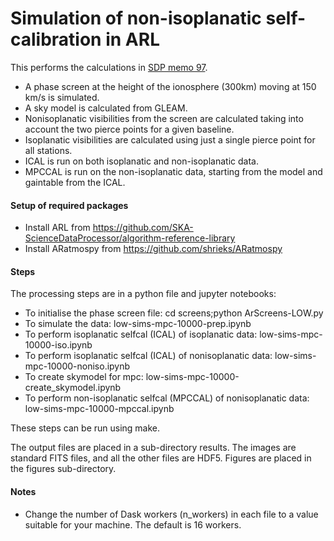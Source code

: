 # Simulation of non-isoplanatic self-calibration in ARL

This performs the calculations in 
[SDP memo 97](https://confluence.ska-sdp.org/download/attachments/201294049/Direction%20Dependent%20Self%20Calibration%20in%20ARL%20-%20signed.pdf?version=1&modificationDate=1547631494000&api=v2).

- A phase screen at the height of the ionosphere (300km) moving at 150 km/s is 
simulated. 
- A sky model is calculated from GLEAM. 
- Nonisoplanatic visibilities from the screen are calculated taking into account the two pierce points for a given 
baseline. 
- Isoplanatic visibilities are calculated using just a single pierce point for all stations.
- ICAL is run on both isoplanatic and non-isoplanatic data.
- MPCCAL is run on the non-isoplanatic data, starting from the model and gaintable from the
ICAL.

#### Setup of required packages
- Install ARL from https://github.com/SKA-ScienceDataProcessor/algorithm-reference-library
- Install ARatmospy from https://github.com/shrieks/ARatmospy

#### Steps

The processing steps are in a python file and jupyter notebooks:
- To initialise the phase screen file: cd screens;python ArScreens-LOW.py
- To simulate the data: low-sims-mpc-10000-prep.ipynb
- To perform isoplanatic selfcal (ICAL) of isoplanatic data: low-sims-mpc-10000-iso.ipynb
- To perform isoplanatic selfcal (ICAL) of nonisoplanatic data: low-sims-mpc-10000-noniso.ipynb
- To create skymodel for mpc: low-sims-mpc-10000-create_skymodel.ipynb
- To perform non-isoplanatic selfcal (MPCCAL) of nonisoplanatic data: low-sims-mpc-10000-mpccal.ipynb

These steps can be run using make.

The output files are placed in a sub-directory results. The images are standard FITS files, and
all the other files are HDF5. Figures are placed in the figures sub-directory.

#### Notes

- Change the number of Dask workers (n_workers) in each file to a value suitable for your machine. 
The default is 16 workers.
